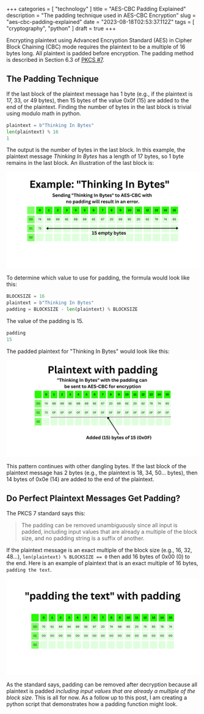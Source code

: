 +++
categories = [ "technology" ]
title = "AES-CBC Padding Explained"
description = "The padding technique used in AES-CBC Encryption"
slug = "aes-cbc-padding-explained"
date = "2023-08-18T02:53:37.112Z"
tags = [ "cryptography", "python" ]
draft = true
+++

Encrypting plaintext using Advanced Encryption Standard (AES) in Cipher Block Chaining (CBC) mode
requires the plaintext to be a multiple of 16 bytes long. All plaintext is padded before encryption.
The padding method is described in Section 6.3 of
[PKCS #7](https://www.rfc-editor.org/rfc/rfc5652).

## The Padding Technique

If the last block of the plaintext message has 1 byte (e.g., if the plaintext is 17, 33, or 49
bytes), then 15 bytes of the value 0x0f (15) are added to the end of the plaintext. Finding the
number of bytes in the last block is trivial using modulo math in python.

```python
plaintext = b"Thinking In Bytes"
len(plaintext) % 16
1
```

The output is the number of bytes in the last block. In this example, the plaintext message
*Thinking In Bytes* has a length of 17 bytes, so 1 byte remains in the last block.
An illustration of the last block is:

![Thinking In Bytes no padding graphic](tib_no_padding.png)

To determine which value to use for padding, the formula would look like this:

```python
BLOCKSIZE = 16
plaintext = b"Thinking In Bytes"
padding = BLOCKSIZE - len(plaintext) % BLOCKSIZE
```

The value of the padding is 15.
```python
padding
15
```

The padded plaintext for "Thinking In Bytes" would look like this:

![Thinking In Bytes with padding graphic](tib_with_padding.png)

This pattern continues with other dangling bytes. If the last block of the plaintext message has 2
bytes (e.g., the plaintext is 18, 34, 50… bytes), then 14 bytes of 0x0e (14) are added to the end of
the plaintext.

## Do Perfect Plaintext Messages Get Padding?

The PKCS 7 standard says this:

> The padding can be removed unambiguously since all input is padded,
> including input values that are already a multiple of the block size,
> and no padding string is a suffix of another.

If the plaintext message is an exact multiple of the block size (e.g., 16, 32, 48...),
`len(plaintext) % BLOCKSIZE == 0` then add 16 bytes of 0x00 (0) to the end.
Here is an example of plaintext that is an exact multiple of 16 bytes, `padding the text`.

![Perfect Length Plaintext with Padding](padding_the_text_with_padding.png)

As the standard says, padding can be removed after decryption because all plaintext is padded
*including input values that are already a multiple of the block size*. This is all for now. As a
follow up to this post, I am creating a python script that demonstrates how a padding function might
look.
